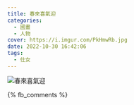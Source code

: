 ```yaml
---
title: 春來喜氣迎
categories:
  - 國畫
  - 人物
cover: https://i.imgur.com/PkHmwRb.jpg
date: 2022-10-30 16:42:06
tags:
  - 仕女
---
```


![春來喜氣迎](https://i.imgur.com/PkHmwRb.jpg)

{% fb_comments %}
